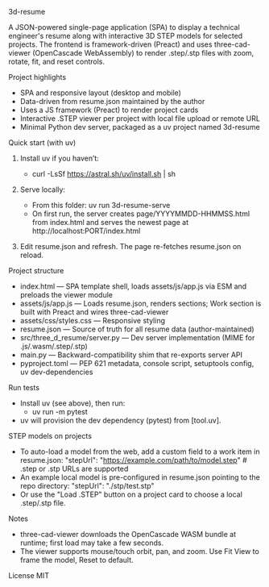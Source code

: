 3d-resume

A JSON-powered single-page application (SPA) to display a technical engineer's resume along with interactive 3D STEP models for selected projects. The frontend is framework-driven (Preact) and uses three-cad-viewer (OpenCascade WebAssembly) to render .step/.stp files with zoom, rotate, fit, and reset controls.

Project highlights
- SPA and responsive layout (desktop and mobile)
- Data-driven from resume.json maintained by the author
- Uses a JS framework (Preact) to render project cards
- Interactive .STEP viewer per project with local file upload or remote URL
- Minimal Python dev server, packaged as a uv project named 3d-resume

Quick start (with uv)
1) Install uv if you haven’t:
   - curl -LsSf https://astral.sh/uv/install.sh | sh

2) Serve locally:
   - From this folder: uv run 3d-resume-serve
   - On first run, the server creates page/YYYYMMDD-HHMMSS.html from index.html and serves the newest page at http://localhost:PORT/index.html

3) Edit resume.json and refresh. The page re-fetches resume.json on reload.

Project structure
- index.html — SPA template shell, loads assets/js/app.js via ESM and preloads the viewer module
- assets/js/app.js — Loads resume.json, renders sections; Work section is built with Preact and wires three-cad-viewer
- assets/css/styles.css — Responsive styling
- resume.json — Source of truth for all resume data (author-maintained)
- src/three_d_resume/server.py — Dev server implementation (MIME for .js/.wasm/.step/.stp)
- main.py — Backward-compatibility shim that re-exports server API
- pyproject.toml — PEP 621 metadata, console script, setuptools config, uv dev-dependencies

Run tests
- Install uv (see above), then run:
  - uv run -m pytest
- uv will provision the dev dependency (pytest) from [tool.uv].

STEP models on projects
- To auto-load a model from the web, add a custom field to a work item in resume.json:
  "stepUrl": "https://example.com/path/to/model.step"  # .step or .stp URLs are supported
- An example local model is pre-configured in resume.json pointing to the repo directory:
  "stepUrl": "./stp/test.stp"
- Or use the "Load .STEP" button on a project card to choose a local .step/.stp file.

Notes
- three-cad-viewer downloads the OpenCascade WASM bundle at runtime; first load may take a few seconds.
- The viewer supports mouse/touch orbit, pan, and zoom. Use Fit View to frame the model, Reset to default.

License
MIT